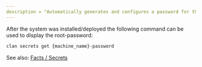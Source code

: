 ```yaml
---
description = "Automatically generates and configures a password for the root user."
---
```


After the system was installed/deployed the following command can be used to display the root-password:

```bash
clan secrets get {machine_name}-password
```


See also: [Facts / Secrets](../../getting-started/secrets.md)
